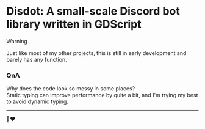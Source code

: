 # Disdot: A small-scale Discord bot library written in GDScript

> [!WARNING]  
> Just like most of my other projects, this is still in early development and barely has any function.

### QnA
Why does the code look so messy in some places?<br>
Static typing can improve performance by quite a bit, and I'm trying my best to avoid dynamic typing.

---

🦊❤️
